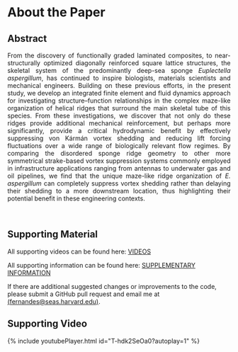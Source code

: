 # About the Paper

<!-- {% include youtubePlayer.html id="u16FjNGMoEs?autoplay=1" %} -->

## Abstract

<div style="text-align: justify"> 
From the discovery of functionally graded laminated composites, to near-structurally optimized diagonally reinforced square lattice structures, the skeletal system of the predominantly deep-sea sponge <i>Euplectella aspergillum</i>, has continued to inspire biologists, materials scientists and mechanical engineers. Building on these previous efforts, in the present study, we develop an integrated finite element and fluid dynamics approach for investigating structure–function relationships in the complex maze-like organization of helical ridges that surround the main skeletal tube of this species. From these investigations, we discover that not only do these ridges provide additional mechanical reinforcement, but perhaps more significantly, provide a critical hydrodynamic benefit by effectively suppressing von Kármán vortex shedding and reducing lift forcing fluctuations over a wide range of biologically relevant flow regimes. By comparing the disordered sponge ridge geometry to other more symmetrical strake-based vortex suppression systems commonly employed in infrastructure applications ranging from antennas to underwater gas and oil pipelines, we find that the unique maze-like ridge organization of <i>E. aspergillum</i> can completely suppress vortex shedding rather than delaying their shedding to a more downstream location, thus highlighting their potential benefit in these engineering contexts.  

</div>

<p>&nbsp;</p>


## Supporting Material

All supporting videos can be found here: [VIDEOS](https://drive.google.com/drive/folders/1S7ATPILZcW2O5Z0-nS71xrwCuGCcdp4x?usp=sharing)

All supporting information can be found here: [SUPPLEMENTARY INFORMATION](./si)

If there are additional suggested changes or improvements to the code, please submit a GitHub pull request and email me at [(fernandes@seas.harvard.edu)](mailto:fernandes@seas.harvard.edu).

## Supporting Video

{% include youtubePlayer.html id="T-hdk2SeOa0?autoplay=1" %}
